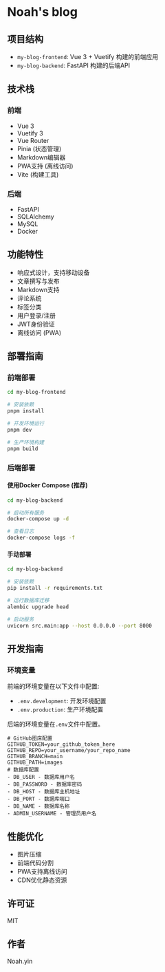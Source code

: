 # Noah's blog

## 项目结构

- `my-blog-frontend`: Vue 3 + Vuetify 构建的前端应用
- `my-blog-backend`: FastAPI 构建的后端API

## 技术栈

### 前端

- Vue 3
- Vuetify 3
- Vue Router
- Pinia (状态管理)
- Markdown编辑器
- PWA支持 (离线访问)
- Vite (构建工具)

### 后端

- FastAPI
- SQLAlchemy
- MySQL
- Docker

## 功能特性

- 响应式设计，支持移动设备
- 文章撰写与发布
- Markdown支持
- 评论系统
- 标签分类
- 用户登录/注册
- JWT身份验证
- 离线访问 (PWA)

## 部署指南

### 前端部署

```bash
cd my-blog-frontend

# 安装依赖
pnpm install

# 开发环境运行
pnpm dev

# 生产环境构建
pnpm build
```

### 后端部署

#### 使用Docker Compose (推荐)

```bash
cd my-blog-backend

# 启动所有服务
docker-compose up -d

# 查看日志
docker-compose logs -f
```

#### 手动部署

```bash
cd my-blog-backend

# 安装依赖
pip install -r requirements.txt

# 运行数据库迁移
alembic upgrade head

# 启动服务
uvicorn src.main:app --host 0.0.0.0 --port 8000
```

## 开发指南

### 环境变量

前端的环境变量在以下文件中配置:
- `.env.development`: 开发环境配置
- `.env.production`: 生产环境配置

后端的环境变量在`.env`文件中配置。
```env
# GitHub图床配置
GITHUB_TOKEN=your_github_token_here
GITHUB_REPO=your_username/your_repo_name
GITHUB_BRANCH=main
GITHUB_PATH=images
# 数据库配置
- DB_USER - 数据库用户名
- DB_PASSWORD - 数据库密码
- DB_HOST - 数据库主机地址
- DB_PORT - 数据库端口
- DB_NAME - 数据库名称
- ADMIN_USERNAME - 管理员用户名
```

## 性能优化

- 图片压缩
- 前端代码分割
- PWA支持离线访问
- CDN优化静态资源

## 许可证

MIT

## 作者

Noah.yin